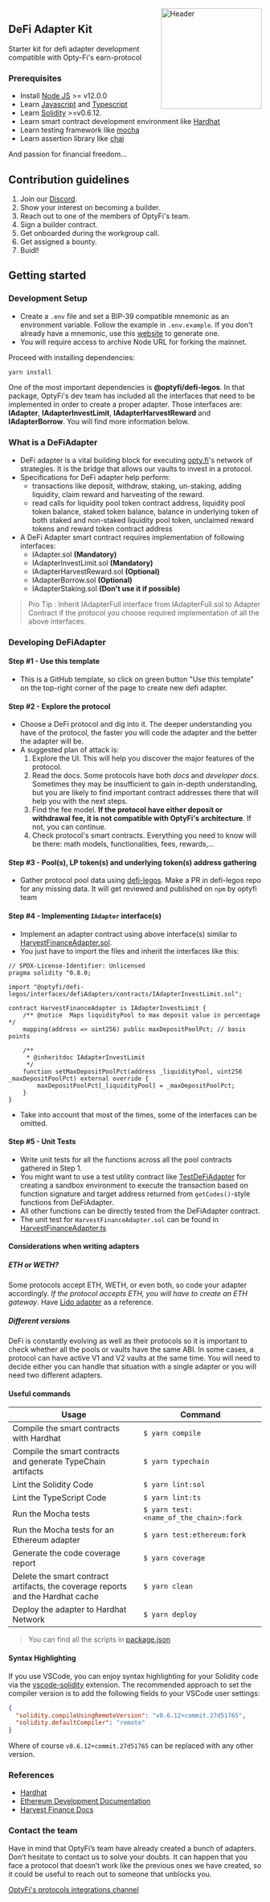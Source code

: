 <img src="https://avatars.githubusercontent.com/u/71294241?s=400&u=0b62a061c11a7536c27b1d53760152b5e9bd40f5&v=4" alt="Header" style="width:200px;align=center;float: right;" />

## DeFi Adapter Kit

Starter kit for defi adapter development compatible with Opty-Fi's earn-protocol

### Prerequisites

- Install [Node JS](https://nodejs.org/en/download/) >= v12.0.0
- Learn [Javascript](https://developer.mozilla.org/en-US/docs/Web/JavaScript) and [Typescript](https://www.typescriptlang.org/)
- Learn [Solidity](https://docs.soliditylang.org/en/latest/) >=v0.6.12.
- Learn smart contract development environment like [Hardhat](https://hardhat.org/getting-started/)
- Learn testing framework like [mocha](https://mochajs.org/)
- Learn assertion library like [chai](https://www.chaijs.com/)

And passion for financial freedom...

## Contribution guidelines

1. Join our [Discord](https://discord.com/channels/839603941419646990/879375531789910056).
2. Show your interest on becoming a builder.
3. Reach out to one of the members of OptyFi's team.
4. Sign a builder contract.
5. Get onboarded during the workgroup call.
6. Get assigned a bounty.
7. Buidl!

## Getting started

### Development Setup

- Create a `.env` file and set a BIP-39 compatible mnemonic as an environment variable. Follow the example in `.env.example`. If you don't already have a mnemonic, use this [website](https://iancoleman.io/bip39/) to generate one.
- You will require access to archive Node URL for forking the mainnet.

Proceed with installing dependencies:

```sh
yarn install
```

One of the most important dependencies is **@optyfi/defi-legos**. In that package, OptyFi's dev team has included all the interfaces that need to be implemented in order to create a proper adapter. Those interfaces are: **IAdapter**, **IAdapterInvestLimit**, **IAdapterHarvestReward** and **IAdapterBorrow**. You will find more information below.

### What is a DeFiAdapter

- DeFi adapter is a vital building block for executing [opty.fi](https://opty.fi)'s network of strategies. It is the bridge that allows our vaults to invest in a protocol.
- Specifications for DeFi adapter help perform:
  - transactions like deposit, withdraw, staking, un-staking, adding liquidity, claim reward and harvesting of the reward.
  - read calls for liquidity pool token contract address, liquidity pool token balance, staked token balance, balance in underlying token of both staked and non-staked liquidity pool token, unclaimed reward tokens and reward token contract address
- A DeFi Adapter smart contract requires implementation of following interfaces:
  - IAdapter.sol **(Mandatory)**
  - IAdapterInvestLimit.sol **(Mandatory)**
  - IAdapterHarvestReward.sol **(Optional)**
  - IAdapterBorrow.sol **(Optional)**
  - IAdapterStaking.sol **(Don't use it if possible)**

> Pro Tip : Inherit IAdapterFull interface from IAdapterFull.sol to Adapter Contract if the protocol you choose required implementation of all the above interfaces.

### Developing DeFiAdapter

#### Step #1 - Use this template

- This is a GitHub template, so click on green button "Use this template" on the top-right corner of the page to create new defi adapter.

#### Step #2 - Explore the protocol

- Choose a DeFi protocol and dig into it. The deeper understanding you have of the protocol, the faster you will code the adapter and the better the adapter will be.
- A suggested plan of attack is:
  1. Explore the UI. This will help you discover the major features of the protocol.
  2. Read the docs. Some protocols have both _docs_ and _developer docs_. Sometimes they may be insufficient to gain in-depth understanding, but you are likely to find important contract addresses there that will help you with the next steps.
  3. Find the fee model. **If the protocol have either deposit or withdrawal fee, it is not compatible with OptyFi's architecture**. If not, you can continue.
  4. Check protocol's smart contracts. Everything you need to know will be there: math models, functionalities, fees, rewards,...

#### Step #3 - Pool(s), LP token(s) and underlying token(s) address gathering

- Gather protocol pool data using [defi-legos](https://github.com/Opty-Fi/defi-legos). Make a PR in defi-legos repo for any missing data. It will get reviewed and published on `npm` by optyfi team

#### Step #4 - Implementing `IAdapter` interface(s)

- Implement an adapter contract using above interface(s) similar to [HarvestFinanceAdapter.sol](./contracts/1_ethereum/harvest.finance/HarvestFinanceAdapter.sol).
- You just have to import the files and inherit the interfaces like this:

```
// SPDX-License-Identifier: Unlicensed
pragma solidity ^0.8.0;

import "@optyfi/defi-legos/interfaces/defiAdapters/contracts/IAdapterInvestLimit.sol";

contract HarvestFinanceAdapter is IAdapterInvestLimit {
    /** @notice  Maps liquidityPool to max deposit value in percentage */
    mapping(address => uint256) public maxDepositPoolPct; // basis points

    /**
     * @inheritdoc IAdapterInvestLimit
     */
    function setMaxDepositPoolPct(address _liquidityPool, uint256 _maxDepositPoolPct) external override {
        maxDepositPoolPct[_liquidityPool] = _maxDepositPoolPct;
    }
}
```

- Take into account that most of the times, some of the interfaces can be omitted.

#### Step #5 - Unit Tests

- Write unit tests for all the functions across all the pool contracts gathered in Step 1.
- You might want to use a test utility contract like [TestDeFiAdapter](./contracts/mock/TestDeFiAdapter.sol) for creating a sandbox environment to execute the transaction based on function signature and target address returned from `getCodes()`-style functions from DeFiAdapter.
- All other functions can be directly tested from the DeFiAdapter contract.
- The unit test for `HarvestFinanceAdapter.sol` can be found in [HarvestFinanceAdapter.ts](./test/1_ethereum/harvest.finance/HarvestFinanceAdapter.ts)

#### Considerations when writing adapters

##### ETH or WETH?

Some protocols accept ETH, WETH, or even both, so code your adapter accordingly. _If the protocol accepts ETH, you will have to create an ETH gateway_. Have [Lido adapter](https://github.com/Opty-Fi/defi-adapters/tree/main/contracts/1_ethereum/2_lido.fi) as a reference.

##### Different versions

DeFi is constantly evolving as well as their protocols so it is important to check whether all the pools or vaults have the same ABI. In some cases, a protocol can have active V1 and V2 vaults at the same time. You will need to decide either you can handle that situation with a single adapter or you will need two different adapters.

#### Useful commands

| Usage                                                                           | Command                                |
| ------------------------------------------------------------------------------- | -------------------------------------- |
| Compile the smart contracts with Hardhat                                        | `$ yarn compile`                       |
| Compile the smart contracts and generate TypeChain artifacts                    | `$ yarn typechain`                     |
| Lint the Solidity Code                                                          | `$ yarn lint:sol`                      |
| Lint the TypeScript Code                                                        | `$ yarn lint:ts`                       |
| Run the Mocha tests                                                             | `$ yarn test:<name_of_the_chain>:fork` |
| Run the Mocha tests for an Ethereum adapter                                     | `$ yarn test:ethereum:fork`            |
| Generate the code coverage report                                               | `$ yarn coverage`                      |
| Delete the smart contract artifacts, the coverage reports and the Hardhat cache | `$ yarn clean`                         |
| Deploy the adapter to Hardhat Network                                           | `$ yarn deploy`                        |

> You can find all the scripts in [package.json](./package.json)

#### Syntax Highlighting

If you use VSCode, you can enjoy syntax highlighting for your Solidity code via the
[vscode-solidity](https://github.com/juanfranblanco/vscode-solidity) extension. The recommended approach to set the
compiler version is to add the following fields to your VSCode user settings:

```json
{
  "solidity.compileUsingRemoteVersion": "v0.6.12+commit.27d51765",
  "solidity.defaultCompiler": "remote"
}
```

Where of course `v0.6.12+commit.27d51765` can be replaced with any other version.

### References

- [Hardhat](https://hardhat.org/getting-started/)
- [Ethereum Development Documentation](https://ethereum.org/en/developers/docs/)
- [Harvest Finance Docs](https://harvest-finance.gitbook.io/harvest-finance/)

### Contact the team

Have in mind that OptyFi’s team have already created a bunch of adapters. Don’t hesitate to contact us to solve your doubts. It can happen that you face a protocol that doesn’t work like the previous ones we have created, so it could be useful to reach out to someone that unblocks you.

[OptyFi's protocols integrations channel](https://discord.com/channels/839603941419646990/879375531789910056)
